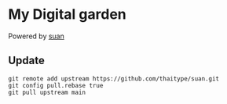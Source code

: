 # My Digital garden

Powered by [suan](https://github.com/thaitype/suan)

## Update

```
git remote add upstream https://github.com/thaitype/suan.git
git config pull.rebase true
git pull upstream main
```
